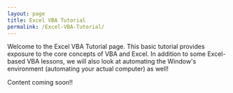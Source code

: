 ```yaml
---
layout: page
title: Excel VBA Tutorial
permalink: /Excel-VBA-Tutorial/
---
```



Welcome to the Excel VBA Tutorial page.  This basic tutorial provides exposure to the core concepts of VBA and Excel.  In addition to some Excel-based VBA lessons, we will also look at automating the Window's environment (automating your actual computer) as well!

Content coming soon!!